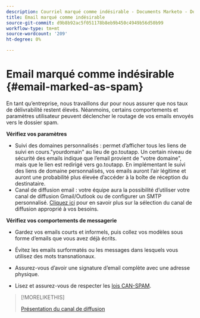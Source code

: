 ```yaml
---
description: Courriel marqué comme indésirable - Documents Marketo - Documentation du produit
title: Email marqué comme indésirable
source-git-commit: d9b8b92ac5f051178b8eb9b450c4949b56d50b99
workflow-type: tm+mt
source-wordcount: '209'
ht-degree: 0%

---
```


# Email marqué comme indésirable {#email-marked-as-spam}

En tant qu’entreprise, nous travaillons dur pour nous assurer que nos taux de délivrabilité restent élevés. Néanmoins, certains comportements et paramètres utilisateur peuvent déclencher le routage de vos emails envoyés vers le dossier spam.

**Vérifiez vos paramètres**

* Suivi des domaines personnalisés : permet d’afficher tous les liens de suivi en cours.&quot;yourdomain&quot; au lieu de go.toutapp. Un certain niveau de sécurité des emails indique que l’email provient de &quot;votre domaine&quot;, mais que le lien est redirigé vers go.toutapp. En implémentant le suivi des liens de domaine personnalisés, vos emails auront l’air légitime et auront une probabilité plus élevée d’accéder à la boîte de réception du destinataire.
* Canal de diffusion email : votre équipe aura la possibilité d’utiliser votre canal de diffusion Gmail/Outlook ou de configurer un SMTP personnalisé. [Cliquez ici](/help/marketo/product-docs/marketo-sales-insight/actions/email/email-delivery/delivery-channel-overview.md) pour en savoir plus sur la sélection du canal de diffusion approprié à vos besoins.

**Vérifiez vos comportements de messagerie**

* Gardez vos emails courts et informels, puis collez vos modèles sous forme d’emails que vous avez déjà écrits.

* Évitez les emails surformatés ou les messages dans lesquels vous utilisez des mots transnationaux.

* Assurez-vous d’avoir une signature d’email complète avec une adresse physique.

* Lisez et assurez-vous de respecter les [lois CAN-SPAM](https://www.ftc.gov/tips-advice/business-center/guidance/can-spam-act-compliance-guide-business).

>[!MORELIKETHIS]
>
>[Présentation du canal de diffusion](/help/marketo/product-docs/marketo-sales-insight/actions/email/email-delivery/delivery-channel-overview.md)
